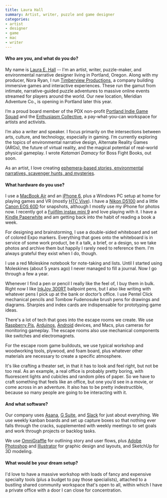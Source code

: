 ```yaml
---
title: Laura Hall
summary: Artist, writer, puzzle and game designer
categories:
- artist
- designer
- game
- mac
- writer
---
```


#### Who are you, and what do you do?

My name is [Laura E. Hall](https://twitter.com/lauraehall "Laura's Twitter account.") -- I'm an artist, writer, puzzle-maker, and environmental narrative designer living in Portland, Oregon. Along with my producer, Nora Ryan, I run [Timberview Productions](https://www.timberviewproductions.com/ "Laura's game and interactive company."), a company building immersive games and interactive experiences. These run the gamut from intimate, narrative-guided puzzle adventures to massive online events streamed for players around the world. Our new location, Meridian Adventure Co., is opening in Portland later this year.

I’m a proud board member of the PDX non-profit [Portland Indie Game Squad](http://pigsquad.com/ "A non-profit group supporting game development in Portland.") and the [Enthusiasm Collective](https://enthusiasmcollective.com/ "A co-working space in Portland."), a pay-what-you-can workspace for artists and activists.

I’m also a writer and speaker. I focus primarily on the intersections between arts, culture, and technology, especially in gaming. I’m currently exploring the topics of environmental narrative design, Alternate Reality Games (ARGs), the future of virtual reality, and the magical potential of real-world physical gameplay. I wrote _Katamari Damacy_ for Boss Fight Books, out soon.

As an artist, I love creating [ephemera-based stories, environmental narratives, scavenger hunts, and mysteries](http://lauraehall.com/ "Laura's website.").

#### What hardware do you use?

I use a [MacBook Air][macbook-air] and an [iPhone 6][iphone-6], plus a Windows PC setup at home for playing games and VR (mostly [HTC Vive][vive]). I have a [Nikon D5100][d5100] and a little [Canon EOS 60D][eos-60d] for snapshots, although I mostly use my iPhone for photos now. I recently got a [Fujifilm instax mini 9][instax-mini-9] and love playing with it. I have a [Kindle Paperwhite][kindle-paperwhite] and am getting back into the habit of reading a book a week.

For designing and brainstorming, I use a double-sided whiteboard and set of colored Expo markers. Everything that goes onto the whiteboard is in service of some work product, be it a talk, a brief, or a design, so we take photos and archive them but happily I rarely need to reference them. I'm always grateful they exist when I do, though.

I use a red Moleskine notebook for note-taking and lists. Until I started using Moleskines (about 5 years ago) I never managed to fill a journal. Now I go through a few a year.

Whenever I find a pen or pencil I really like the feel of, I buy them in bulk. Right now I like [InkJoy 300RT][inkjoy-300rt] ballpoint pens, but I also like writing with whatever pens I pick up at the bank or doctor’s office. I use Pentel Click mechanical pencils and Tombow Fudenosuke brush pens for drawings and diagrams. Sharpies and index cards are indispensable for prototyping game ideas.

There's a lot of tech that goes into the escape rooms we create. We use [Raspberry Pis][raspberry-pi], [Arduinos][arduino], [Android][] devices, and Macs, plus cameras for monitoring gameplay. The escape rooms also use mechanical components like switches and electromagnets.

For the escape room game buildouts, we use typical workshop and woodworking tools, plywood, and foam board, plus whatever other materials are necessary to create a specific atmosphere.

It's like crafting a theater set, in that it has to look and feel right, but not be too real. As an example, a real office is probably pretty boring, with fluorescent lights and cubicles and random piles of paper. So we have to craft something that feels like an office, but one you’d see in a movie, or come across in an adventure. It also has to be pretty indestructible, because so many people are going to be interacting with it.

#### And what software?

Our company uses [Asana][], [G Suite][g-suite], and [Slack][] for just about everything. We use weekly kanban boards and set up capture boxes so that nothing ever falls through the cracks, supplemented with weekly meetings to set goals and work through projects or backlog tasks.

We use [OmniGraffle][] for outlining story and user flows, plus [Adobe Photoshop][photoshop] and [Illustrator][] for graphic design and layouts, and SketchUp for 3D modeling.

#### What would be your dream setup?

I'd love to have a massive workshop with loads of fancy and expensive specialty tools (plus a budget to pay those specialists), attached to a bustling shared community workspace that's open to all, within which I have a private office with a door I can close for concentration.

[raspberry-pi]: https://en.wikipedia.org/wiki/Raspberry_Pi "A single-board hackable computer."
[iphone-6]: https://en.wikipedia.org/wiki/IPhone_6 "A smartphone."
[instax-mini-9]: http://instax.com/mini9/en/ "An instant film camera."
[inkjoy-300rt]: http://inkjoy.papermate.com/en-US/BALLPOINT-300RT "A retractable ballpoint pen."
[arduino]: http://arduino.cc/ "Open-source prototyping hardware."
[macbook-air]: https://www.apple.com/macbook-air/ "A very thin laptop."
[d5100]: https://www.nikonusa.com/en/Nikon-Products/Product/dslr-cameras/25478/D5100.html "A 16.2 megapixel DSLR."
[vive]: http://www.htcvr.com/ "A SteamVR headset."
[eos-60d]: http://usa.canon.com/cusa/consumer/products/cameras/slr_cameras/eos_60d "A consumer-level DSLR camera."
[kindle-paperwhite]: https://www.amazon.com/Kindle-Paperwhite-Touch-light/dp/B007OZNZG0 "An e-book reader with a book-like screen."
[illustrator]: https://www.adobe.com/products/illustrator.html "A vector graphics editor."
[g-suite]: https://gsuite.google.com/ "A hosted solution for email, calendaring and more."
[slack]: https://slack.com/ "A collaboration service."
[android]: https://developers.google.com/android/?csw=1 "A mobile phone platform."
[asana]: https://asana.com/ "A project management service."
[omnigraffle]: https://www.omnigroup.com/omnigraffle/ "Diagramming software for the Mac."
[photoshop]: https://www.adobe.com/products/photoshop.html "A bitmap image editor."
